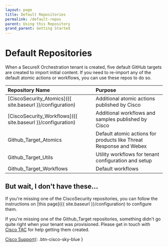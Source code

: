 ```yaml
---
layout: page
title: Default Repositories
permalink: /default-repos
parent: Using this Repository
grand_parent: Getting Started
---
```


# Default Repositories
When a SecureX Orchestration tenant is created, five default GitHub targets are created to import initial content. If you need to re-import any of the default atomic actions or workflows, you can use these repos to do so.

| Repository Name | Purpose |
|:----------------|:--------|
| [CiscoSecurity_Atomics]({{ site.baseurl }}/configuration) | Additional atomic actions published by Cisco |
| [CiscoSecurity_Workflows]({{ site.baseurl }}/configuration) | Additional workflows and samples published by Cisco |
| Github_Target_Atomics | Default atomic actions for products like Threat Response and Webex |
| Github_Target_Utils | Utility workflows for tenant configuration and setup |
| Github_Target_Workflows | Default workflows |

## But wait, I don't have these...
If you're missing one of the CiscoSecurity repositories, you can follow the instructions on [this page]({{ site.baseurl }}/configuration) to configure them.

If you're missing one of the Github_Target repositories, something didn't go quite right when your tenant was provisioned. Please get in touch with [Cisco TAC](https://support.cisco.com) for help getting them created.

[Cisco Support](https://support.cisco.com){: .btn-cisco-sky-blue }